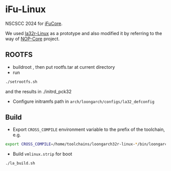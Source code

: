 # iFu-Linux
NSCSCC 2024 for [iFuCore](). 

We used [la32r-Linux](https://gitee.com/loongson-edu/la32r-Linux) as a prototype and also modified it by referring to the way of [NOP-Core](https://github.com/NOP-Processor/NOP-Core) project.


## ROOTFS
- buildroot , then put rootfs.tar at current directory
- run 
```bash
./setrootfs.sh
```
and the results in ./initrd_pck32

- Configure initramfs path in `arch/loongarch/configs/la32_defconfig`


## Build
- Export `CROSS_COMPILE` environment variable to the prefix of the toolchain, e.g.

```bash
export CROSS_COMPILE=/home/toolchains/loongarch32r-linux-*/bin/loongarch32r-linux-gnusf-
```


- Build `vmlinux.strip` for boot
```bash
./la_build.sh
```
